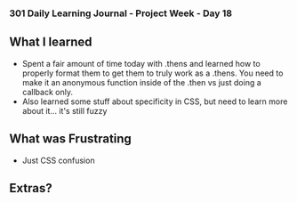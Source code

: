 ### 301 Daily Learning Journal - Project Week - Day 18

## What I learned
- Spent a fair amount of time today with .thens and learned how to properly format them to get them to truly work as a .thens. You need to make it an anonymous function inside of the .then vs just doing a callback only.
- Also learned some stuff about specificity in CSS, but need to learn more about it... it's still fuzzy

## What was Frustrating
- Just CSS confusion

## Extras?
